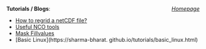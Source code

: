 <a href="https://sharma-bharat.github.io/" style="float: right;">*Homepage*</a>

**Tutorials / Blogs**:
- [How to regrid a netCDF file?](https://sharma-bharat.github.io/tutorials/regrid.html)
- [Useful NCO tools](https://sharma-bharat.github.io/tutorials/nco_tools.html)
- [Mask Fillvalues](https://sharma-bharat.github.io/tutorials/mask_fillvalue.html)
- [Basic Linux](https://sharma-bharat.
github.io/tutorials/basic_linux.html)